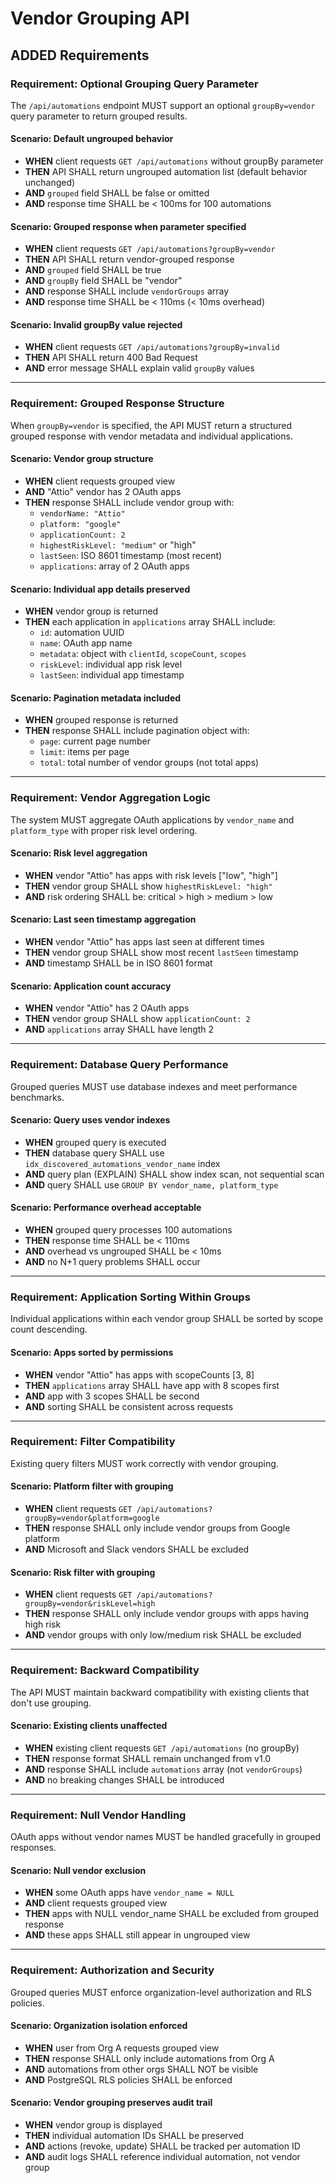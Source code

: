 # Vendor Grouping API

## ADDED Requirements

### Requirement: Optional Grouping Query Parameter
The `/api/automations` endpoint MUST support an optional `groupBy=vendor` query parameter to return grouped results.

#### Scenario: Default ungrouped behavior
- **WHEN** client requests `GET /api/automations` without groupBy parameter
- **THEN** API SHALL return ungrouped automation list (default behavior unchanged)
- **AND** `grouped` field SHALL be false or omitted
- **AND** response time SHALL be < 100ms for 100 automations

#### Scenario: Grouped response when parameter specified
- **WHEN** client requests `GET /api/automations?groupBy=vendor`
- **THEN** API SHALL return vendor-grouped response
- **AND** `grouped` field SHALL be true
- **AND** `groupBy` field SHALL be "vendor"
- **AND** response SHALL include `vendorGroups` array
- **AND** response time SHALL be < 110ms (< 10ms overhead)

#### Scenario: Invalid groupBy value rejected
- **WHEN** client requests `GET /api/automations?groupBy=invalid`
- **THEN** API SHALL return 400 Bad Request
- **AND** error message SHALL explain valid `groupBy` values

---

### Requirement: Grouped Response Structure
When `groupBy=vendor` is specified, the API MUST return a structured grouped response with vendor metadata and individual applications.

#### Scenario: Vendor group structure
- **WHEN** client requests grouped view
- **AND** "Attio" vendor has 2 OAuth apps
- **THEN** response SHALL include vendor group with:
  - `vendorName: "Attio"`
  - `platform: "google"`
  - `applicationCount: 2`
  - `highestRiskLevel: "medium"` or "high"
  - `lastSeen`: ISO 8601 timestamp (most recent)
  - `applications`: array of 2 OAuth apps

#### Scenario: Individual app details preserved
- **WHEN** vendor group is returned
- **THEN** each application in `applications` array SHALL include:
  - `id`: automation UUID
  - `name`: OAuth app name
  - `metadata`: object with `clientId`, `scopeCount`, `scopes`
  - `riskLevel`: individual app risk level
  - `lastSeen`: individual app timestamp

#### Scenario: Pagination metadata included
- **WHEN** grouped response is returned
- **THEN** response SHALL include pagination object with:
  - `page`: current page number
  - `limit`: items per page
  - `total`: total number of vendor groups (not total apps)

---

### Requirement: Vendor Aggregation Logic
The system MUST aggregate OAuth applications by `vendor_name` and `platform_type` with proper risk level ordering.

#### Scenario: Risk level aggregation
- **WHEN** vendor "Attio" has apps with risk levels ["low", "high"]
- **THEN** vendor group SHALL show `highestRiskLevel: "high"`
- **AND** risk ordering SHALL be: critical > high > medium > low

#### Scenario: Last seen timestamp aggregation
- **WHEN** vendor "Attio" has apps last seen at different times
- **THEN** vendor group SHALL show most recent `lastSeen` timestamp
- **AND** timestamp SHALL be in ISO 8601 format

#### Scenario: Application count accuracy
- **WHEN** vendor "Attio" has 2 OAuth apps
- **THEN** vendor group SHALL show `applicationCount: 2`
- **AND** `applications` array SHALL have length 2

---

### Requirement: Database Query Performance
Grouped queries MUST use database indexes and meet performance benchmarks.

#### Scenario: Query uses vendor indexes
- **WHEN** grouped query is executed
- **THEN** database query SHALL use `idx_discovered_automations_vendor_name` index
- **AND** query plan (EXPLAIN) SHALL show index scan, not sequential scan
- **AND** query SHALL use `GROUP BY vendor_name, platform_type`

#### Scenario: Performance overhead acceptable
- **WHEN** grouped query processes 100 automations
- **THEN** response time SHALL be < 110ms
- **AND** overhead vs ungrouped SHALL be < 10ms
- **AND** no N+1 query problems SHALL occur

---

### Requirement: Application Sorting Within Groups
Individual applications within each vendor group SHALL be sorted by scope count descending.

#### Scenario: Apps sorted by permissions
- **WHEN** vendor "Attio" has apps with scopeCounts [3, 8]
- **THEN** `applications` array SHALL have app with 8 scopes first
- **AND** app with 3 scopes SHALL be second
- **AND** sorting SHALL be consistent across requests

---

### Requirement: Filter Compatibility
Existing query filters MUST work correctly with vendor grouping.

#### Scenario: Platform filter with grouping
- **WHEN** client requests `GET /api/automations?groupBy=vendor&platform=google`
- **THEN** response SHALL only include vendor groups from Google platform
- **AND** Microsoft and Slack vendors SHALL be excluded

#### Scenario: Risk filter with grouping
- **WHEN** client requests `GET /api/automations?groupBy=vendor&riskLevel=high`
- **THEN** response SHALL only include vendor groups with apps having high risk
- **AND** vendor groups with only low/medium risk SHALL be excluded

---

### Requirement: Backward Compatibility
The API MUST maintain backward compatibility with existing clients that don't use grouping.

#### Scenario: Existing clients unaffected
- **WHEN** existing client requests `GET /api/automations` (no groupBy)
- **THEN** response format SHALL remain unchanged from v1.0
- **AND** response SHALL include `automations` array (not `vendorGroups`)
- **AND** no breaking changes SHALL be introduced

---

### Requirement: Null Vendor Handling
OAuth apps without vendor names MUST be handled gracefully in grouped responses.

#### Scenario: Null vendor exclusion
- **WHEN** some OAuth apps have `vendor_name = NULL`
- **AND** client requests grouped view
- **THEN** apps with NULL vendor_name SHALL be excluded from grouped response
- **AND** these apps SHALL still appear in ungrouped view

---

### Requirement: Authorization and Security
Grouped queries MUST enforce organization-level authorization and RLS policies.

#### Scenario: Organization isolation enforced
- **WHEN** user from Org A requests grouped view
- **THEN** response SHALL only include automations from Org A
- **AND** automations from other orgs SHALL NOT be visible
- **AND** PostgreSQL RLS policies SHALL be enforced

#### Scenario: Vendor grouping preserves audit trail
- **WHEN** vendor group is displayed
- **THEN** individual automation IDs SHALL be preserved
- **AND** actions (revoke, update) SHALL be tracked per automation ID
- **AND** audit logs SHALL reference individual automation, not vendor group
